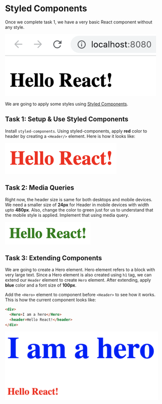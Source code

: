 # Styled Components

Once we complete task 1, we have a very basic React component without any style.

![Hello React](assets/hello-react.png)

We are going to apply some styles using [Styled Components](https://styled-components.com/).

## Task 1: Setup & Use Styled Components

Install `styled-components`. Using styled-components, apply **red** color to header by creating a `<Header/>` element. Here is how it looks like:

![Red header](assets/red-header.png)

## Task 2: Media Queries

Right now, the header size is same for both desktops and mobile devices. We need a smaller size of **24px** for Header in mobile devices with width upto **480px**. Also, change the color to green just for us to understand that the mobile style is applied. Implement that using media query.

![Green header](assets/green-header.png)

## Task 3: Extending Components

We are going to create a Hero element. Hero element refers to a block with very large text. Since a Hero element is also created using `h1` tag, we can extend our `Header` element to create `Hero` element. After extending, apply **blue** color and a font size of **100px**.

Add the `<Hero>` element to component before `<Header>` to see how it works. This is how the current component looks like:

```html
<div>
  <Hero>I am a hero</Hero>
  <header>Hello React!</header>
</div>
```

![Green header](assets/hero-header.png)
